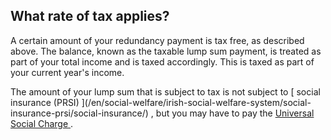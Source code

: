##  What rate of tax applies?

A certain amount of your redundancy payment is tax free, as described above.
The balance, known as the taxable lump sum payment, is treated as part of your
total income and is taxed accordingly. This is taxed as part of your current
year's income.

The amount of your lump sum that is subject to tax is not subject to [ social
insurance (PRSI) ](/en/social-welfare/irish-social-welfare-system/social-
insurance-prsi/social-insurance/) , but you may have to pay the [ Universal
Social Charge ](/en/money-and-tax/tax/income-tax/universal-social-charge/) .
